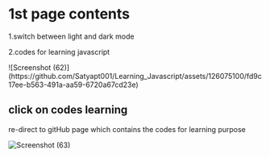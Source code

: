 <h1>1st page contents</h1>
<p>1.switch between light and dark mode</p>
<p>2.codes for learning javascript</p>
![Screenshot (62)](https://github.com/Satyapt001/Learning_Javascript/assets/126075100/fd9c17ee-b563-491a-aa59-6720a67cd23e)

<h2>click on codes learning </h2>
<p>re-direct to gitHub page which contains the codes for learning purpose</p>

![Screenshot (63)](https://github.com/Satyapt001/Learning_Javascript/assets/126075100/4678583f-cfca-4f9a-a452-993c2ce3fd88)
